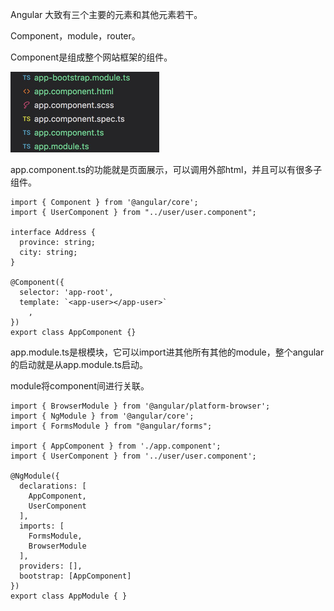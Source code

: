 Angular 大致有三个主要的元素和其他元素若干。

Component，module，router。

Component是组成整个网站框架的组件。

![](/an/import.png)

app.component.ts的功能就是页面展示，可以调用外部html，并且可以有很多子组件。

    import { Component } from '@angular/core';
    import { UserComponent } from "../user/user.component";

    interface Address {
      province: string;
      city: string;
    }

    @Component({
      selector: 'app-root',
      template: `<app-user></app-user>`
        ,
    })
    export class AppComponent {}

app.module.ts是根模块，它可以import进其他所有其他的module，整个angular的启动就是从app.module.ts启动。

module将component间进行关联。

```
import { BrowserModule } from '@angular/platform-browser';
import { NgModule } from '@angular/core';
import { FormsModule } from "@angular/forms";

import { AppComponent } from './app.component';
import { UserComponent } from '../user/user.component';

@NgModule({
  declarations: [
    AppComponent,
    UserComponent
  ],
  imports: [
    FormsModule,
    BrowserModule
  ],
  providers: [],
  bootstrap: [AppComponent]
})
export class AppModule { }
```



